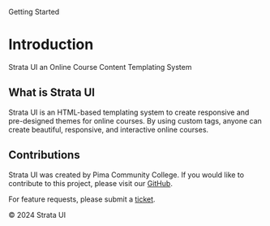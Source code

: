 <p class="section-text">Getting Started</p>

# Introduction

Strata UI an Online Course Content Templating System

## What is Strata UI

Strata UI is an HTML-based templating system to create responsive and pre-designed themes for online courses. By using custom tags, anyone can create beautiful, responsive, and interactive online courses.

## Contributions

Strata UI was created by Pima Community College. If you would like to contribute to this project, please visit our [GitHub](https://github.com/franreyn/pimaonline-strataui).

For feature requests, please submit a [ticket](#).

  <div class="footer">
    <p>&copy; 2024 Strata UI</p>
  </div>
